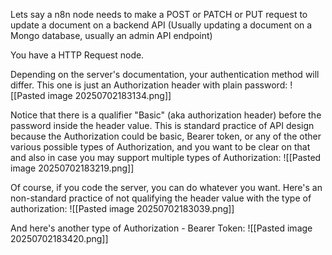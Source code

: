 Lets say a n8n node needs to make a POST or PATCH or PUT request to update a document on a backend API (Usually updating a document on a Mongo database, usually an admin API endpoint)

You have a HTTP Request node.

Depending on the server's documentation, your authentication method will differ. This one is just an Authorization header with plain password:
![[Pasted image 20250702183134.png]]


Notice that there is a qualifier "Basic" (aka authorization header) before the password inside the header value. This is standard practice of API design because the Authorization could be basic, Bearer token, or any of the other various possible types of Authorization, and you want to be clear on that and also in case you may support multiple types of Authorization:
![[Pasted image 20250702183219.png]]

Of course, if you code the server, you can do whatever you want. Here's an non-standard practice of not qualifying the header value with the type of authorization:
![[Pasted image 20250702183039.png]]


And here's another type of Authorization - Bearer Token:
![[Pasted image 20250702183420.png]]


